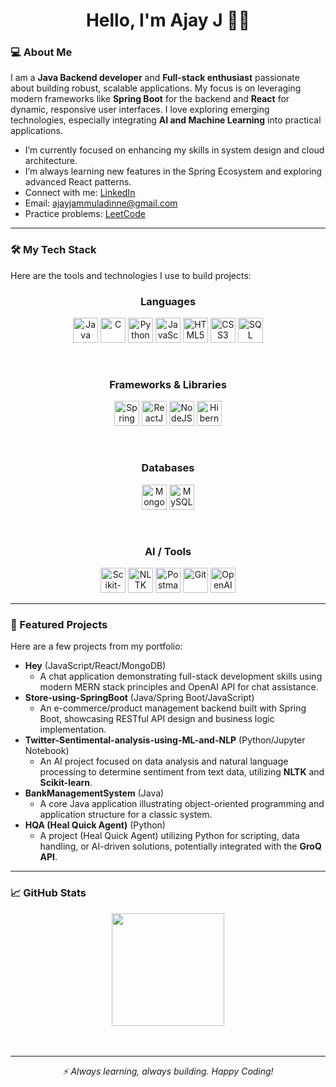 <div align="center">
  <h1>Hello, I'm Ajay J 👋🏻</h1>
</div>


### 💻 About Me

I am a **Java Backend developer** and **Full-stack enthusiast** passionate about building robust, scalable applications. My focus is on leveraging modern frameworks like **Spring Boot** for the backend and **React** for dynamic, responsive user interfaces. I love exploring emerging technologies, especially integrating **AI and Machine Learning** into practical applications.

* I’m currently focused on enhancing my skills in system design and cloud architecture.
* I’m always learning new features in the Spring Ecosystem and exploring advanced React patterns.
* Connect with me: [LinkedIn](https://www.linkedin.com/in/ajay-jammuladinne-ba1363265/)
* Email: [ajayjammuladinne@gmail.com](mailto:ajayjammuladinne@gmail.com)
* Practice problems: [LeetCode](https://leetcode.com/u/Ajayj05/)

---

### 🛠️ My Tech Stack

Here are the tools and technologies I use to build projects:

<div align="center">
  
  ### Languages
  <a href="#"><img src="https://cdn.jsdelivr.net/gh/devicons/devicon/icons/java/java-original.svg" alt="Java" width="40" height="40"/></a>
  <a href="#"><img src="https://cdn.jsdelivr.net/gh/devicons/devicon/icons/c/c-original.svg" alt="C" width="40" height="40"/></a>
  <a href="#"><img src="https://cdn.jsdelivr.net/gh/devicons/devicon/icons/python/python-original.svg" alt="Python" width="40" height="40"/></a>
  <a href="#"><img src="https://cdn.jsdelivr.net/gh/devicons/devicon/icons/javascript/javascript-original.svg" alt="JavaScript" width="40" height="40"/></a>
  <a href="#"><img src="https://cdn.jsdelivr.net/gh/devicons/devicon/icons/html5/html5-original.svg" alt="HTML5" width="40" height="40"/></a>
  <a href="#"><img src="https://cdn.jsdelivr.net/gh/devicons/devicon/icons/css3/css3-original.svg" alt="CSS3" width="40" height="40"/></a>
  <a href="#"><img src="https://cdn.jsdelivr.net/gh/devicons/devicon/icons/mysql/mysql-original.svg" alt="SQL" width="40" height="40"/></a>

  <br>
  
  ### Frameworks & Libraries
  <a href="#"><img src="https://cdn.jsdelivr.net/gh/devicons/devicon/icons/spring/spring-original.svg" alt="Spring Boot" width="40" height="40"/></a>
  <a href="#"><img src="https://cdn.jsdelivr.net/gh/devicons/devicon/icons/react/react-original.svg" alt="ReactJS" width="40" height="40"/></a>
  <a href="#"><img src="https://cdn.jsdelivr.net/gh/devicons/devicon/icons/nodejs/nodejs-original.svg" alt="NodeJS" width="40" height="40"/></a>
  <a href="#"><img src="https://cdn.jsdelivr.net/gh/devicons/devicon/icons/hibernate/hibernate-original.svg" alt="Hibernate" width="40" height="40"/></a>
  
  <br>

  ### Databases
  <a href="#"><img src="https://cdn.jsdelivr.net/gh/devicons/devicon/icons/mongodb/mongodb-original.svg" alt="MongoDB" width="40" height="40"/></a>
  <a href="#"><img src="https://cdn.jsdelivr.net/gh/devicons/devicon/icons/mysql/mysql-original.svg" alt="MySQL" width="40" height="40"/></a>
  
  <br>

  ### AI / Tools
  <a href="#"><img src="https://cdn.jsdelivr.net/gh/devicons/devicon/icons/scikitlearn/scikitlearn-original.svg" alt="Scikit-learn" width="40" height="40"/></a>
  <a href="#"><img src="https://cdn.jsdelivr.net/gh/devicons/devicon/icons/jupyter/jupyter-original.svg" alt="NLTK (represented by Python/Jupyter for space)" width="40" height="40"/></a>
  <a href="#"><img src="https://cdn.jsdelivr.net/gh/devicons/devicon/icons/postman/postman-original.svg" alt="Postman" width="40" height="40"/></a>
  <a href="#"><img src="https://cdn.jsdelivr.net/gh/devicons/devicon/icons/git/git-original.svg" alt="Git" width="40" height="40"/></a>
  <a href="#"><img src="https://upload.wikimedia.org/wikipedia/commons/thumb/0/04/ChatGPT_logo.svg/40px-ChatGPT_logo.svg.png" alt="OpenAI API" width="40" height="40"/></a>

</div>

---

### 🚀 Featured Projects

Here are a few projects from my portfolio:

* **Hey** (JavaScript/React/MongoDB)
    * A chat application demonstrating full-stack development skills using modern MERN stack principles and OpenAI API for chat assistance.
* **Store-using-SpringBoot** (Java/Spring Boot/JavaScript)
    * An e-commerce/product management backend built with Spring Boot, showcasing RESTful API design and business logic implementation.
* **Twitter-Sentimental-analysis-using-ML-and-NLP** (Python/Jupyter Notebook)
    * An AI project focused on data analysis and natural language processing to determine sentiment from text data, utilizing **NLTK** and **Scikit-learn**.
* **BankManagementSystem** (Java)
    * A core Java application illustrating object-oriented programming and application structure for a classic system.
* **HQA (Heal Quick Agent)** (Python)
    * A project (Heal Quick Agent) utilizing Python for scripting, data handling, or AI-driven solutions, potentially integrated with the **GroQ API**.

---

### 📈 GitHub Stats

<div align="center">
  <img height="180em" src="https://github-readme-stats.vercel.app/api/top-langs/?username=Ajayj025&layout=compact&theme=dark&exclude_repo=Ajayj025&langs_count=6"/>
</div>

<br>
<br>

***
<div align="center">
  
  _⚡ Always learning, always building. Happy Coding!_
  
</div>
